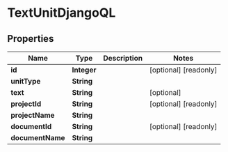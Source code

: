 

# TextUnitDjangoQL


## Properties

Name | Type | Description | Notes
------------ | ------------- | ------------- | -------------
**id** | **Integer** |  |  [optional] [readonly]
**unitType** | **String** |  | 
**text** | **String** |  |  [optional]
**projectId** | **String** |  |  [optional] [readonly]
**projectName** | **String** |  | 
**documentId** | **String** |  |  [optional] [readonly]
**documentName** | **String** |  | 



